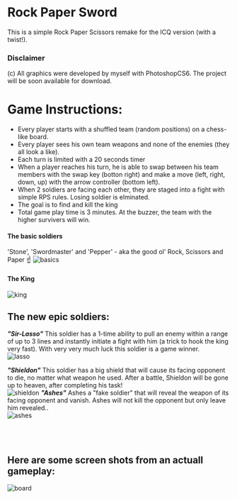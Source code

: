 Rock Paper Sword
==

This is a simple Rock Paper Scissors remake for the ICQ version (with a twist!).

### Disclaimer 
(c) All graphics were developed by myself with PhotoshopCS6. The project will be soon available for download.

# Game Instructions:
- Every player starts with a shuffled team (random positions) on a chess-like board.
- Every player sees his own team weapons and none of the enemies (they all look a like).
- Each turn is limited with a 20 seconds timer
- When a player reaches his turn, he is able to swap between his team members with the swap key (botton right) and make a move (left, right, down, up) with the arrow controller (bottom  left).
- When 2 soldiers are facing each other, they are staged into a fight with simple RPS rules. Losing soldier is elminated.
- The goal is to find and kill the king
- Total game play time is 3 minutes. At the buzzer, the team with the higher survivers will win.

#### The basic soldiers<br>
'Stone', 'Swordmaster' and 'Pepper' - aka the good ol' Rock, Scissors and Paper  ☝️
![basics](https://user-images.githubusercontent.com/21342315/40282775-6522f9a0-5c74-11e8-80a9-367ec36218bb.png)
#### The King<br>
![king](https://user-images.githubusercontent.com/21342315/40282812-f5972290-5c74-11e8-9f23-60a0201b560b.png)
## The new epic soldiers:
 
***"Sir-Lasso"***
This soldier has a 1-time ability to pull an enemy within a range of up to 3 lines and instantly initiate a fight with him (a trick to hook the king very fast). With very very much luck this soldier is a game winner.<br>
![lasso](https://user-images.githubusercontent.com/21342315/40282666-23eaa65a-5c73-11e8-87cc-9427df90948d.png)

***"Shieldon"***
This soldier has a big shield that will cause its facing opponent to die, no matter what weapon he used. After a battle, Shieldon will be gone up to heaven, after completing his task!<br>
![shieldon](https://user-images.githubusercontent.com/21342315/40282701-7d78c9ea-5c73-11e8-931f-57b56d94b182.png)
***"Ashes"***
Ashes a "fake soldier" that will reveal the weapon of its facing opponent and vanish. Ashes will not kill the opponent but only leave him revealed..<br>
![ashes](https://user-images.githubusercontent.com/21342315/40282705-95631574-5c73-11e8-9a24-5e1c437d2977.png)


<br><br>
Here are some screen shots from an actuall gameplay:
-
![board](https://user-images.githubusercontent.com/21342315/40282515-e53b3886-5c70-11e8-8844-41d27138300c.png)
